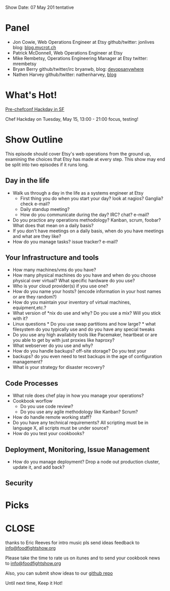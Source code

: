 Show Date: 07 May 201  tentative

Panel
====

* Jon Cowie, Web Operations Engineer at Etsy github/twitter: jonlives blog: [blog.mycrot.ch](http://blog.mycrot.ch)
* Patrick McDonnell, Web Operations Engineer at Etsy
* Mike Rembetsy, Operations Engineering Manager at Etsy twitter: mrembetsy
* Bryan Berry github/twitter/irc bryanwb, blog: [devopsanywhere](http://devopsanywhere.blogspot.com)
* Nathen Harvey  github/twitter: nathenharvey, [blog](http://www.nathenharvey.com/)


What's Hot!
===========

[Pre-chefconf Hackday in SF](http://www.meetup.com/San-Francisco-DevOps/events/26447591/)

Chef Hackday on Tuesday, May 15, 13:00 - 21:00 
focus, testing!

Show Outline
============

This episode should cover Etsy's web operations from the ground up,
examining the choices that Etsy has made at every step. This show may
end be split into two episodes if it runs long.

Day in the life
---------------

* Walk us through a day in the life as a systems engineer at Etsy
     * First thing you do when you start your day? look at nagios?
     Ganglia? check e-mail?
     * Daily standup meeting?
     * How do you communicate during the day? IRC? chat? e-mail?
* Do you practice any operations methodology? Kanban, scrum, foobar?
   What does that mean on a daily basis?
* If you don't have meetings on a daily basis, when do you have
  meetings and what are they like?
* How do you manage tasks? issue tracker? e-mail?

Your Infrastructure and tools
-----------------------------

* How many machines/vms do you have?
* How many physical machines do you have and when do you choose physical
over virtual? What specific hardware do you use?
* Who is your cloud provider(s) if you use one?
* How do you name your hosts? (encode information in your host names or
are they random?)
* How do you maintain your inventory of virtual machines,
equipment,etc.?
* What version of *nix do use and why? Do you use a mix? Will you stick
with it?
* Linux questions
      * Do you use swap partitions and how large?
      * what filesystem do you typically use and do you have any
        special tweaks
* Do you use any high availabity tools like Pacemaker, heartbeat or
  are you able to get by with just proxies like haproxy?
* What webserver do you use and why?
* How do you handle backups? off-site storage? Do you test your
* backups? do you even need to test backups in the age of
  configuration management?
* What is your strategy for disaster recovery?

Code Processes
--------------

* What role does chef play in how you manage your operations?
* Cookbook worflow
    * Do you use code review? 
    * Do you use any agile methodology like Kanban? Scrum?
* How do handle remote working staff?
* Do you have any technical requirements? All scripting must be in
language X, all scripts must be under source?
* How do you test your cookbooks?

Deployment, Monitoring, Issue Management
----------------------------------------

* How do you manage deployment? Drop a node out production cluster,
  update it, and add back?


Security
--------





Picks
=====





CLOSE
=====

thanks to Eric Reeves for intro music
pls send ideas feedback to info@foodfightshow.org

Please take the time to rate us on itunes and to send your cookbook
news to info@foodfightshow.org

Also, you can submit show ideas to our [github repo](https://github.com/foodfight/showz)


Until next time, Keep it Hot!